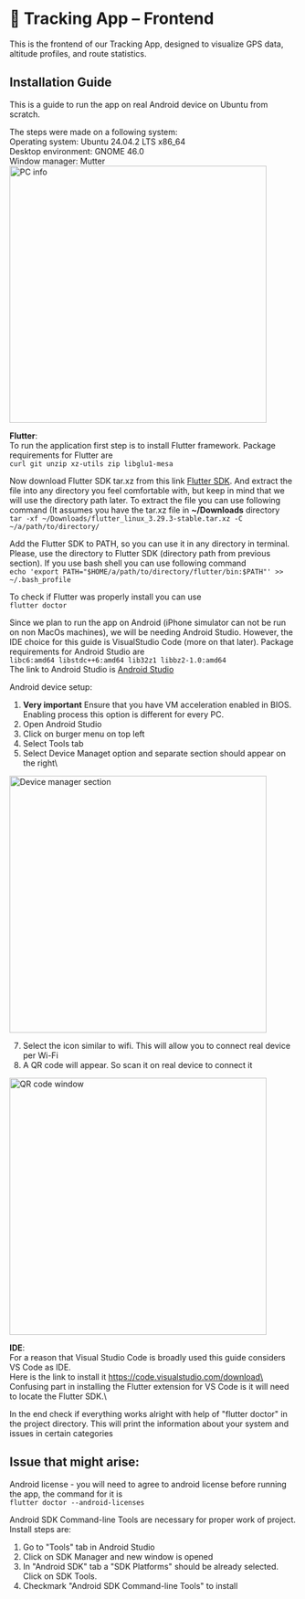 # 📍 Tracking App – Frontend
This is the frontend of our Tracking App, designed to visualize GPS data, altitude profiles, and route statistics. 

## Installation Guide
This is a guide to run the app on real Android device on Ubuntu from scratch.

The steps were made on a following system:\
Operating system: Ubuntu 24.04.2 LTS x86_64\
Desktop environment: GNOME 46.0\
Window manager: Mutter\
<img src="https://github.com/user-attachments/assets/221fa001-af55-4355-9e96-54b3542a364a" alt="PC info" width="450"/>

**Flutter**:\
To run the application first step is to install Flutter framework. Package requirements for Flutter are\
`curl git unzip xz-utils zip libglu1-mesa`

Now download Flutter SDK tar.xz from this link [Flutter SDK](https://storage.googleapis.com/flutter_infra_release/releases/stable/linux/flutter_linux_3.29.3-stable.tar.xz). And extract the file into any directory you feel comfortable with, but keep in mind that we will use the directory path later. To extract the file you can use following command (It assumes you have the tar.xz file in **~/Downloads** directory\
`tar -xf ~/Downloads/flutter_linux_3.29.3-stable.tar.xz -C ~/a/path/to/directory/`

Add the Flutter SDK to PATH, so you can use it in any directory in terminal. Please, use the directory to Flutter SDK (directory path from previous section). If you use bash shell you can use following command\
`echo 'export PATH="$HOME/a/path/to/directory/flutter/bin:$PATH"' >> ~/.bash_profile`

To check if Flutter was properly install you can use\
`flutter doctor`

Since we plan to run the app on Android (iPhone simulator can not be run on non MacOs machines), we will be needing Android Studio. However, the IDE choice for this guide is VisualStudio Code (more on that later). Package requirements for Android Studio are\
`libc6:amd64 libstdc++6:amd64 lib32z1 libbz2-1.0:amd64`\
The link to Android Studio is [Android Studio](https://developer.android.com/studio/install#linux)

Android device setup:
1. **Very important** Ensure that you have VM acceleration enabled in BIOS. Enabling process this option is different for every PC.
2. Open Android Studio
3. Click on burger menu on top left
4. Select Tools tab
5. Select Device Managet option and separate section should appear on the right\
  <img src="https://github.com/user-attachments/assets/de575d40-f141-4a80-9f0e-b89be1665851" alt="Device manager section" width="450"/>

7. Select the icon similar to wifi. This will allow you to connect real device per Wi-Fi
8. A QR code will appear. So scan it on real device to connect it
  <img src="https://github.com/user-attachments/assets/ca4c1342-c3a2-4b48-b679-6f9f4e531b44" alt="QR code window" width="450"/>

**IDE**:\
For a reason that Visual Studio Code is broadly used this guide considers VS Code as IDE.\
Here is the link to install it https://code.visualstudio.com/download\
Confusing part in installing the Flutter extension for VS Code is it will need to locate the Flutter SDK.\


In the end check if everything works alright with help of "flutter doctor" in the project directory. This will print the information about your system and issues in certain categories

## Issue that might arise:
Android license - you will need to agree to android license before running the app, the command for it is\
`flutter doctor --android-licenses`

Android SDK Command-line Tools are necessary for proper work of project. Install steps are:
1. Go to "Tools" tab in Android Studio
2. Click on SDK Manager and new window is opened
3. In "Android SDK" tab a "SDK Platforms" should be already selected. Click on SDK Tools.
4. Checkmark "Android SDK Command-line Tools" to install
